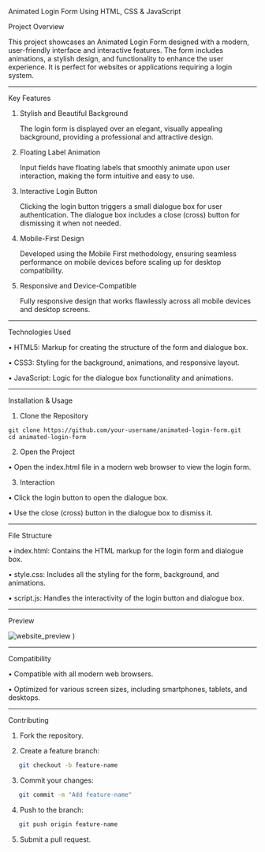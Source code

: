 Animated Login Form Using HTML, CSS & JavaScript

Project Overview

This project showcases an Animated Login Form designed with a modern, user-friendly interface and interactive features. The form includes animations, a stylish design, and functionality to enhance the user experience. It is perfect for websites or applications requiring a login system.
________________________________________
Key Features
1.	Stylish and Beautiful Background

      The login form is displayed over an elegant, visually appealing background, providing a professional and attractive design.
2.	Floating Label Animation
   
      Input fields have floating labels that smoothly animate upon user interaction, making the form intuitive and easy to use.
3.	Interactive Login Button
   
      Clicking the login button triggers a small dialogue box for user authentication.
  	  The dialogue box includes a close (cross) button for dismissing it when not needed.
5.	Mobile-First Design

      Developed using the Mobile First methodology, ensuring seamless performance on mobile devices before scaling up for desktop compatibility.
6.	Responsive and Device-Compatible
   
      Fully responsive design that works flawlessly across all mobile devices and desktop screens.
________________________________________
Technologies Used

•	HTML5: Markup for creating the structure of the form and dialogue box.

•	CSS3: Styling for the background, animations, and responsive layout.

•	JavaScript: Logic for the dialogue box functionality and animations.
________________________________________
Installation & Usage
1. Clone the Repository
```
git clone https://github.com/your-username/animated-login-form.git
cd animated-login-form
```
2. Open the Project
   
•	Open the index.html file in a modern web browser to view the login form.

3. Interaction

•	Click the login button to open the dialogue box.

•	Use the close (cross) button in the dialogue box to dismiss it.
________________________________________
File Structure

•	index.html: Contains the HTML markup for the login form and dialogue box.

•	style.css: Includes all the styling for the form, background, and animations.

•	script.js: Handles the interactivity of the login button and dialogue box.
________________________________________
Preview

 ![website_preview](https://github.com/user-attachments/assets/69128e2b-eb0f-466c-9fe0-e5553d7924b9)
)


________________________________________
Compatibility

•	Compatible with all modern web browsers.

•	Optimized for various screen sizes, including smartphones, tablets, and desktops.
________________________________________
Contributing

1.	Fork the repository.
   
2.	Create a feature branch:
   ``` bash
      git checkout -b feature-name
```
3.	Commit your changes:
   ``` bash
      git commit -m "Add feature-name"
```
4.	Push to the branch:
   ``` bash
      git push origin feature-name
```
5.	Submit a pull request.
